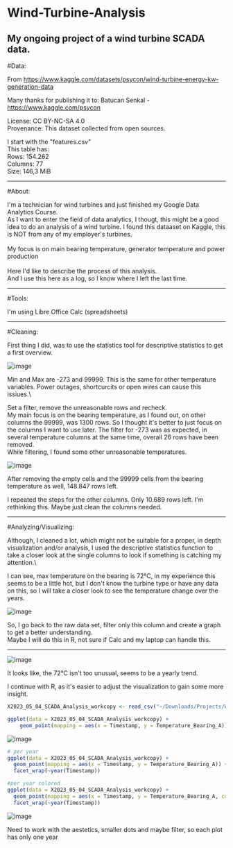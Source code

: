 # Wind-Turbine-Analysis
My ongoing project of a wind turbine SCADA data.
------------------------------------------------

#Data:

From https://www.kaggle.com/datasets/psycon/wind-turbine-energy-kw-generation-data

Many thanks for publishing it to: Batucan Senkal - https://www.kaggle.com/psycon

License: CC BY-NC-SA 4.0\
Provenance: This dataset collected from open sources.

I start with the "features.csv"\
This table has:\
Rows: 154.262\
Columns: 77\
Size: 146,3 MiB

---------------------------------------------------------------------------------

#About:

I'm  a technician for wind turbines and just finished my Google Data Analytics Course.\
As I want to enter the field of data analytics, I thougt, this might be a good idea to do an
analysis of a wind turbine. I found this dataaset on Kaggle, this is NOT from any of my employer's turbines.\
\
My focus is on main bearing temperature, generator temperature and power production\
\
Here I'd like to describe the process of this analysis.\
And I use this here as a log, so I know where I left the last time.

-----------------------------------------------------------------------------------

#Tools:

I'm using Libre Office Calc (spreadsheets)

-----------------------------------------------------------------------------------

#Cleaning:

First thing I did, was to use the statistics tool for descriptive statistics to get a first overview.

![image](https://user-images.githubusercontent.com/132265260/236620504-1e0a917a-2f2c-457f-96bf-bbb94758dce1.png)

Min and Max are -273 and 99999. This is the same for other temperature variables.
Power outages, shortcurcits or open wires can cause this issiues.\

Set a filter, remove the unreasonable rows and recheck.\
My main focus is on the bearing temperature, as I found out, on other columns the 99999, was 1300 rows. So I thought it's better to just focus on the columns I want to use later.
The filter for -273 was as expected, in several temperature columns at the same time, overall 26 rows have been removed.\
While filtering, I found some other unreasonable temperatures.

![image](https://user-images.githubusercontent.com/132265260/236621698-04bb25a7-0124-4fa8-8d1a-f5def164a89f.png)

After removing the empty cells and the 99999 cells from the bearing temperature as well, 148.847 rows left.

I repeated the steps for the other columns. Only 10.689 rows left. I'm rethinking this. Maybe just clean the columns needed.

---------------------------------------------------------------------------------------------------------------------------

#Analyzing/Visualizing:

Although, I cleaned a lot, which might not be suitable for a proper, in depth visualization and/or analysis, I used the descriptive statistics function to take a closer look at the single columns to look if something is catching my attention.\

I can see, max temperature on the bearing is 72°C, in my experience this seems to be a little hot, but I don't know the turbine type or have any data on this, so I will take a closer look to see the temperature change over the years.

![image](https://user-images.githubusercontent.com/132265260/236666996-33fa860a-9d82-485c-ad93-e2927479e4da.png)


So, I go back to the raw data set, filter only this column and create a graph to get a better understanding.\
Maybe I will do this in R, not sure if Calc and my laptop can handle this.

-----------------------------------------------------------------------------------------------

![image](https://user-images.githubusercontent.com/132265260/236668240-fd108263-5383-4996-8c61-f99aaa16a8dc.png)

It looks like, the 72°C isn't too unusual, seems to be a yearly trend.

I continue with R, as it's easier to adjust the visualization to gain some more insight.

```R
X2023_05_04_SCADA_Analysis_workcopy <- read_csv("~/Downloads/Projects/Wind_Turbine_SCADA/2023-05-04_SCADA-Analysis_workcopy.csv")

ggplot(data = X2023_05_04_SCADA_Analysis_workcopy) +
    geom_point(mapping = aes(x = Timestamp, y = Temperature_Bearing_A))
```

![image](https://user-images.githubusercontent.com/132265260/236673125-228cd6d2-18d0-464d-8057-bef1936c826f.png)

```R
# per year
ggplot(data = X2023_05_04_SCADA_Analysis_workcopy) +
  geom_point(mapping = aes(x = Timestamp, y = Temperature_Bearing_A)) +
  facet_wrap(~year(Timestamp))

#per year colored
ggplot(data = X2023_05_04_SCADA_Analysis_workcopy) +
  geom_point(mapping = aes(x = Timestamp, y = Temperature_Bearing_A, color = year(Timestamp))) +
  facet_wrap(~year(Timestamp))
```
![image](https://user-images.githubusercontent.com/132265260/236891434-887331a3-e085-405e-925c-a7307f0fb10f.png)

Need to work with the aestetics, smaller dots and maybe filter, so each plot has only one year








 












